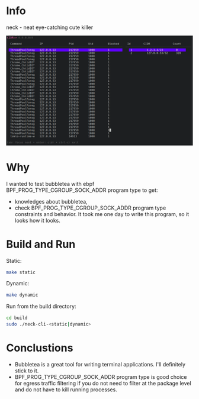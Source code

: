# Info
neck - neat eye-catching cute killer 

<img width="800" src="./screenshot.png" />

# Why
I wanted to test bubbletea with ebpf BPF_PROG_TYPE_CGROUP_SOCK_ADDR program type to get:
- knowledges about bubbletea,
- check BPF_PROG_TYPE_CGROUP_SOCK_ADDR program type constraints and behavior.
It took me one day to write this program, so it looks how it looks.

# Build and Run
Static:
```bash
make static
```
Dynamic:
```bash
make dynamic
```
Run from the build directory:
```bash
cd build
sudo ./neck-cli-<static|dynamic>
```

# Conclustions
- Bubbletea is a great tool for writing terminal applications. I'll definitely stick to it.
- BPF_PROG_TYPE_CGROUP_SOCK_ADDR program type is good choice for egress traffic filtering if you do not need to filter at the package level and do not have to kill running processes.